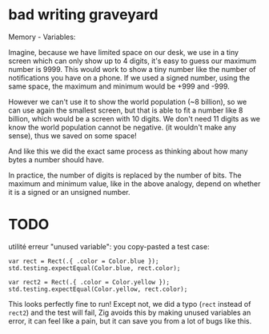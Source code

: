 # bad writing graveyard

Memory - Variables:

Imagine, because we have limited space on our desk, we use in a tiny screen
which can only show up to 4 digits, it's easy to guess our maximum number
is 9999. This would work to show a tiny number like the number of
notifications you have on a phone. If we used a signed number, using
the same space, the maximum and minimum would be +999 and -999.

However we can't use it to show the world population (\~8 billion),
so we can use again the smallest screen, but that is able to fit a number
like 8 billion, which would be a screen with 10 digits. We don't need 11
digits as we know the world population cannot be negative. (it wouldn't
make any sense), thus we saved on some space!

And like this we did the exact same process as thinking about how many bytes a
number should have.

In practice, the number of digits is replaced by the number of bits.
The maximum and minimum value, like in the above analogy, depend on
whether it is a signed or an unsigned number.

# TODO

utilité erreur "unused variable":
you copy-pasted a test case:

```zig
var rect = Rect(.{ .color = Color.blue });
std.testing.expectEqual(Color.blue, rect.color);

var rect2 = Rect(.{ .color = Color.yellow });
std.testing.expectEqual(Color.yellow, rect.color);
```

This looks perfectly fine to run! Except not, we did a typo (`rect` instead of `rect2`) and the test will fail,
Zig avoids this by making unused variables an error, it can feel like a pain, but it can save you from a lot of
bugs like this.

